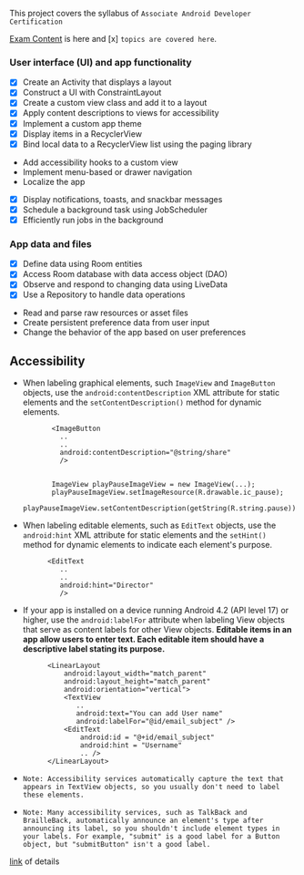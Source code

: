 This project covers the syllabus of `Associate Android Developer Certification`

[Exam Content](https://developers.google.com/training/certification/associate-android-developer/#exam-content) is here and [x] `topics are covered here`.


### User interface (UI) and app functionality
- [x] Create an Activity that displays a layout
- [x] Construct a UI with ConstraintLayout
- [x] Create a custom view class and add it to a layout
- [x] Apply content descriptions to views for accessibility
- [x] Implement a custom app theme
- [x] Display items in a RecyclerView
- [x] Bind local data to a RecyclerView list using the paging library
- Add accessibility hooks to a custom view
- Implement menu-based or drawer navigation
- Localize the app
- [x] Display notifications, toasts, and snackbar messages
- [x] Schedule a background task using JobScheduler
- [x] Efficiently run jobs in the background

### App data and files

- [x] Define data using Room entities
- [x] Access Room database with data access object (DAO)
- [x] Observe and respond to changing data using LiveData
- [x] Use a Repository to handle data operations
- Read and parse raw resources or asset files
- Create persistent preference data from user input
- Change the behavior of the app based on user preferences


## Accessibility

- When labeling graphical elements, such `ImageView` and `ImageButton` objects, use the `android:contentDescription` XML attribute for static elements and the `setContentDescription()` method for dynamic elements.

             <ImageButton
               ..
               ..
               android:contentDescription="@string/share"
               />
               
               
             ImageView playPauseImageView = new ImageView(...);
             playPauseImageView.setImageResource(R.drawable.ic_pause);            
             playPauseImageView.setContentDescription(getString(R.string.pause));
             
- When labeling editable elements, such as `EditText` objects, use the `android:hint` XML attribute for static elements and the `setHint()` method for dynamic elements to indicate each element's purpose.  

            <EditText
               ..
               ..
               android:hint="Director"
               />    
               
- If your app is installed on a device running Android 4.2 (API level 17) or higher, use the `android:labelFor` attribute when labeling View objects that serve as content labels for other View objects. 
  **Editable items in an app allow users to enter text. Each editable item should have a descriptive label stating its purpose.**
  
            <LinearLayout
                android:layout_width="match_parent"
                android:layout_height="match_parent"
                android:orientation="vertical">
                <TextView
                   ..
                   android:text="You can add User name"
                   android:labelFor="@id/email_subject" />
                <EditText
                    android:id = "@+id/email_subject"
                    android:hint = "Username"
                    .. />
            </LinearLayout>  
  
               

- `Note: Accessibility services automatically capture the text that appears in TextView objects, so you usually don't need to label these elements.`       

- `Note: Many accessibility services, such as TalkBack and BrailleBack, automatically announce an element's type after announcing its label, so you shouldn't include element types in your labels. For example, "submit" is a good label for a Button object, but "submitButton" isn't a good label.`


[link](https://codelabs.developers.google.com/codelabs/basic-android-accessibility/index.html?index=..%2F..%2Findex#0) of details